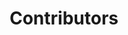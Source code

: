 ---
description: People who have written code, contributed to blog posts, designed artwork, refined the website, revamped social media channels or are who have been helpful and active on our Discord.

members:
- description: 'Results-driven Software Engineer with 20+ years of experience in collaborating with in-house software developers, technologists, and strategists through the development and deployment of robust, scalable web applications and customer-facing software. Justin re-designed ONM''s website and Youtube channel from scratch to give it a modern and responsive feel.'
  image: /images/team/justin-riddiough.webp
  name: Justin Riddiough
  social:
  - icon: fa fa-house
    link: https://visioninit.dev/
    name: website
  - icon: fa-brands fa-github
    link: https://github.com/ai-models
    name: github
  member_id: 1

- description: 'Steve is doing his PhD on neuromorphic computing theory in the [MINDS](https://www.ai.rug.nl/minds/)
    research group at the new [CogniGron](https://www.rug.nl/research/fse/cognitive-systems-and-materials/about/)
    center for cognitive systems and materials in Groningen. He is funded by the European
    [Post-Digital](http://postdigital.astonphotonics.uk/) research network.


    In his PhD, he works with different neuromorphic systems ([Loihi 2](https://www.intel.com/content/www/us/en/research/neuromorphic-computing.html),
    [DynapSE2](https://www.synsense.ai/products/dynap-se2/), and [photonic reservoirs](https://photonics.intec.ugent.be/research/topics.asp?ID=112))
    to develop programming methods for devices that explore a richer set of physical
    dynamics than the synchronous bi-stable switching that (most of) computer science
    relies on. Steve''s background is in computer science and machine learning, with
    a touch of physics.'
  image: /images/team/steven-abreu.jpg
  name: Steven Abreu
  social:
  - icon: fa fa-house
    link: https://stevenabreu.com/
    name: website
  member_id: 2

title: Contributors
---